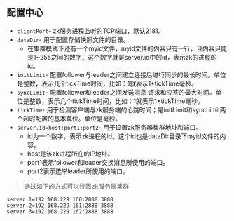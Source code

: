 ## 配置中心

- `clientPort`- zk服务进程监听的TCP端口，默认2181。
- `dataDir`- 用于配置存储快照文件的目录。
  - 在集群模式下还有一个myid文件，myid文件的内容只有一行，且内容只能是1~255之间的数字，这个数字就是server.id中的id，表示zk的进程的id。
- `initLimit`- 配置follower与leader之间建立连接后进行同步的最长时间。单位是整数，表示几个tickTime时间，比如：1就表示1*tickTime毫秒。
- `syncLimit`- 配置follower和leader之间发送消息 请求和应答的最大时间。单位是整数，表示几个tickTime时间，比如：1就表示1*tickTime毫秒。
- `tickTime`- 用于检测客户端与zk服务端的心跳时间；是initLimit和syncLimit两个超时配置的基本单位。单位是毫秒。
- `server.id=host:port1:port2`- 用于设置zk服务器集群地址和端口。
  - id为一个数字，表示zk进程的id。这个id也是dataDir目录下myid文件的内容。
  - host是该zk进程所在的IP地址。
  - port1表示follower和leader交换消息所使用的端口。
  - port2表示选举leader所使用的端口。

> 通过如下的方式可以设置zk服务器集群

```
server.1=192.168.229.160:2888:3888
server.2=192.168.229.161:2888:3888
server.3=192.168.229.162:2888:3888
```

